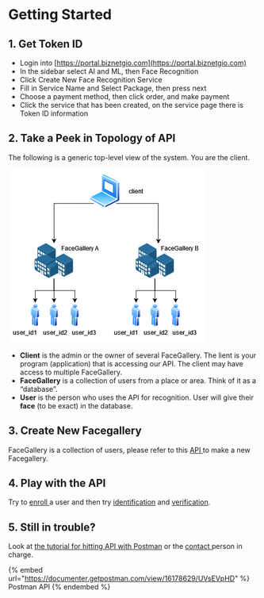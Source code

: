 # Getting Started

## 1. Get Token ID

* Login into [https://portal.biznetgio.com](https://portal.biznetgio.com)
* In the sidebar select AI and ML, then Face Recognition
* Click Create New Face Recognition Service&#x20;
* Fill in Service Name and Select Package, then press next&#x20;
* Choose a payment method, then click order, and make payment&#x20;
* Click the service that has been created, on the service page there is Token ID information

## 2. Take a Peek in Topology of API

The following is a generic top-level view of the system. You are the client.

![Topology](.gitbook/assets/index.png)

* **Client** is the admin or the owner of several FaceGallery. The lient is your program (application) that is accessing our API. The client may have access to multiple FaceGallery.
* **FaceGallery** is a collection of users from a place or area. Think of it as a “database”.
* **User** is the person who uses the API for recognition. User will give their **face** (to be exact) in the database.

## 3. Create New Facegallery

FaceGallery is a collection of users, please refer to this [API ](apis/face-api.md#post-facegallery-create-facegallery)to make a new Facegallery.

## 4. Play with the API

Try to [enroll ](apis/face-api.md#post-facegallery-enroll-face)a user and then try [identification](apis/face-api.md#post-facegallery-identify-face) and [verification](apis/face-api.md#post-facegallery-verify-face).

## 5. Still in trouble?

Look at [the tutorial for hitting API with Postman](others/postman-setting.md) or the [contact ](others/contat-person.md)person in charge.

{% embed url="https://documenter.getpostman.com/view/16178629/UVsEVpHD" %}
Postman API
{% endembed %}

